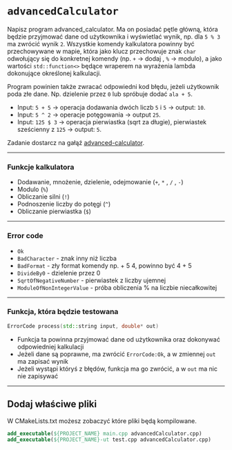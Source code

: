 # `advancedCalculator`

Napisz program advanced_calculator. Ma on posiadać pętle główną, która będzie przyjmować dane od użytkownika i wyświetlać wynik, np. dla `5 % 3` ma zwrócić wynik `2`. Wszystkie komendy kalkulatora powinny być przechowywane w mapie, która jako klucz przechowuje znak `char` odwołujący się do konkretnej komendy (np. `+` -> dodaj , `%` -> modulo), a jako wartości `std::function<>` będące wraperem na wyrażenia lambda dokonujące określonej kalkulacji.

Program powinien także zwracać odpowiedni kod błędu, jeżeli użytkownik poda złe dane. Np. dzielenie przez `0` lub spróbuje dodać `ala + 5`.

* Input: `5 + 5` -> operacja dodawania dwóch liczb `5` i `5` -> output: `10`.
* Input: `5 ^ 2` -> operacje potęgowania -> output `25`.
* Input: `125 $ 3` -> operacja pierwiastka (sqrt za długie), pierwiastek sześcienny z `125` -> output: `5`.

Zadanie dostarcz na gałąź [advanced-calculator](https://github.com/coders-school/stl/tree/advanced-calculator/homework/advanced-calculator).

___

### Funkcje kalkulatora

* Dodawanie, mnożenie, dzielenie, odejmowanie (`+`,  `*` , `/` , `-`)
* Modulo (`%`)
* Obliczanie silni (`!`)
* Podnoszenie liczby do potęgi (`^`)
* Obliczanie pierwiastka (`$`)

___

### Error code

* `Ok`
* `BadCharacter` - znak inny niż liczba
* `BadFormat` - zły format komendy np. + 5 4, powinno być 4 + 5
* `DivideBy0` - dzielenie przez 0
* `SqrtOfNegativeNumber` - pierwiastek z liczby ujemnej
* `ModuleOfNonIntegerValue` - próba obliczenia % na liczbie niecałkowitej

___

### Funkcja, która będzie testowana

```cpp
ErrorCode process(std::string input, double* out)
```

* Funkcja ta powinna przyjmować dane od użytkownika oraz dokonywać odpowiedniej kalkulacji
* Jeżeli dane są poprawne, ma zwrócić `ErrorCode:Ok`, a w zmiennej `out` ma zapisać wynik
* Jeżeli wystąpi któryś z błędów, funkcja ma go zwrócić, a w `out` ma nic nie zapisywać

___

## Dodaj właściwe pliki

W CMakeLists.txt możesz zobaczyć które pliki będą kompilowane.

```cmake
add_executable(${PROJECT_NAME} main.cpp advancedCalculator.cpp)
add_executable(${PROJECT_NAME}-ut test.cpp advancedCalculator.cpp)
```
